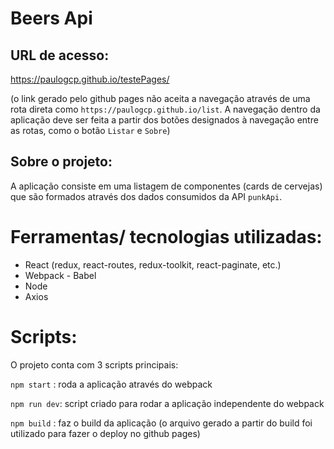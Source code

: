 # Beers Api

## URL de acesso:

https://paulogcp.github.io/testePages/

(o link gerado pelo github pages não aceita a navegação através de uma rota direta como `https://paulogcp.github.io/list`. A navegação dentro da aplicação deve ser feita a partir dos botões designados à navegação entre as rotas, como o botão `Listar` e `Sobre`)

## Sobre o projeto:

A aplicação consiste em uma listagem de componentes (cards de cervejas) que são formados através dos dados consumidos da API `punkApi`.

# Ferramentas/ tecnologias utilizadas:
- React (redux, react-routes, redux-toolkit, react-paginate, etc.)
- Webpack - Babel
- Node
- Axios

# Scripts:

O projeto conta com 3 scripts principais:

`npm start` : roda a aplicação através do webpack

`npm run dev`: script criado para rodar a aplicação independente do webpack

`npm build` : faz o build da aplicação (o arquivo gerado a partir do build foi utilizado para fazer o deploy no github pages) 

